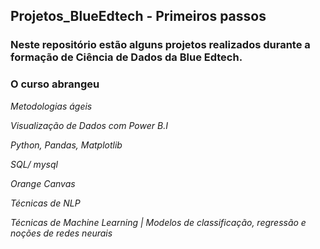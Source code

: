 ## Projetos_BlueEdtech - Primeiros passos

### Neste repositório estão alguns projetos realizados durante a formação de Ciência de Dados da Blue Edtech.

### O curso abrangeu

_Metodologias ágeis_

_Visualização de Dados com Power B.I_

_Python, Pandas, Matplotlib_

_SQL/ mysql_

_Orange Canvas_

_Técnicas de NLP_

_Técnicas de Machine Learning | Modelos de classificação, regressão e noções de redes neurais_
